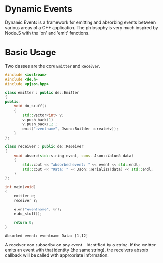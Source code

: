 Dynamic Events
=====

Dynamic Events is a framework for emitting and absorbing events
between various areas of a C++ application. The philosophy is very
much inspired by NodeJS with the 'on' and 'emit' functions.

Basic Usage
===========

Two classes are the core `Emitter` and `Receiver`.

```c++
#include <iostream>
#include <de.h>
#include <pjson.hpp>

class emitter : public de::Emitter
{
public:
	void do_stuff()
	{
		std::vector<int> v;
		v.push_back(1);
		v.push_back(12);
		emit("eventname", Json::Builder::create(v));
	}
};

class receiver : public de::Receiver
{
	void absorb(std::string event, const Json::Value& data)
	{
		std::cout << "Absorbed event: " << event << std::endl;
		std::cout << "Data: " << Json::serialize(data) << std::endl;
	}
};

int main(void)
{
	emitter e;
	receiver r;

	e.on("eventname", &r);
	e.do_stuff();

	return 0;
}
```
`
Absorbed event: eventname
Data: [1,12]
`

A receiver can subscribe on any event - identified by a string.
If the emitter emits an event with that identity (the same string), the receivers absorb callback will be called with appropriate information.
